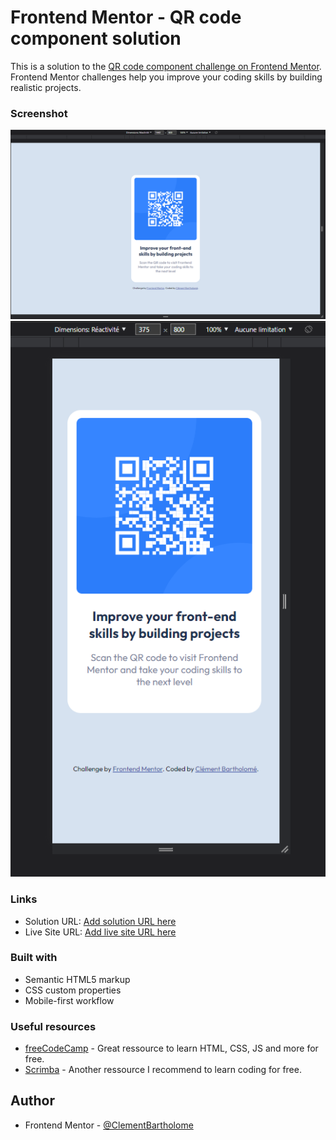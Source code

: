 # Frontend Mentor - QR code component solution

This is a solution to the [QR code component challenge on Frontend Mentor](https://www.frontendmentor.io/challenges/qr-code-component-iux_sIO_H). Frontend Mentor challenges help you improve your coding skills by building realistic projects. 

### Screenshot

![](images/screen-desktop.png)
![](images/screen-mobile.png)

### Links

- Solution URL: [Add solution URL here](https://your-solution-url.com)
- Live Site URL: [Add live site URL here](https://your-live-site-url.com)

### Built with

- Semantic HTML5 markup
- CSS custom properties
- Mobile-first workflow

### Useful resources

- [freeCodeCamp](https://www.freecodecamp.org/learn/) - Great ressource to learn HTML, CSS, JS and more for free. 
- [Scrimba](https://scrimba.com/dashboard#overview) - Another ressource I recommend to learn coding for free. 

## Author

- Frontend Mentor - [@ClementBartholome](https://www.frontendmentor.io/profile/ClementBartholome)
